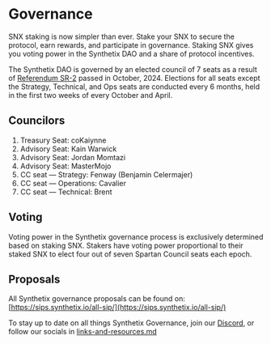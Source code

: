 # Governance

SNX staking is now simpler than ever. Stake your SNX to secure the protocol, earn rewards, and participate in governance. Staking SNX gives you voting power in the Synthetix DAO and a share of protocol incentives.

The Synthetix DAO is governed by an elected council of 7 seats as a result of [Referendum SR-2](https://blog.synthetix.io/synthetixs-bold-reboot-what-sr-2-means-for-the-future/) passed in October, 2024. Elections for all seats except the Strategy, Technical, and Ops seats are conducted every 6 months, held in the first two weeks of every October and April.

## Councilors

1. Treasury Seat: coKaiynne
2. Advisory Seat: Kain Warwick
3. Advisory Seat: Jordan Momtazi
4. Advisory Seat: MasterMojo
5. CC seat — Strategy: Fenway (Benjamin Celermajer)
6. CC seat — Operations: Cavalier
7. CC seat — Technical: Brent

## Voting

Voting power in the Synthetix governance process is exclusively determined based on staking SNX. Stakers have voting power proportional to their staked SNX to elect four out of seven Spartan Council seats each epoch.

## Proposals

All Synthetix governance proposals can be found on: [https://sips.synthetix.io/all-sip/](https://sips.synthetix.io/all-sip/)

To stay up to date on all things Synthetix Governance, join our [Discord](https://discord.gg/synthetix), or follow our socials in [links-and-resources.md](links-and-resources.md "mention")
